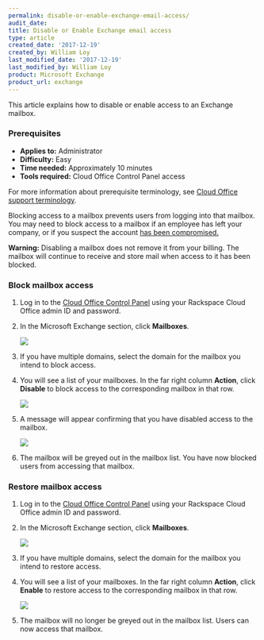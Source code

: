 ```yaml
---
permalink: disable-or-enable-exchange-email-access/
audit_date:
title: Disable or Enable Exchange email access
type: article
created_date: '2017-12-19'
created_by: William Loy
last_modified_date: '2017-12-19'
last_modified_by: William Loy
product: Microsoft Exchange
product_url: exchange
---
```


This article explains how to disable or enable access to an Exchange mailbox.

### Prerequisites

- **Applies to:** Administrator
- **Difficulty:** Easy
- **Time needed:** Approximately 10 minutes
- **Tools required:** Cloud Office Control Panel access

For more information about prerequisite terminology, see [Cloud Office support terminology](/how-to/cloud-office-support-terminology).

Blocking access to a mailbox prevents users from logging into that mailbox. You may need to block access to a mailbox if an employee has left your company, or if you suspect the account [has been compromised.](link)

**Warning:** Disabling a mailbox does not remove it from your billing. The mailbox will continue to receive and store mail when access to it has been blocked.

### Block mailbox access

1. Log in to the [Cloud Office Control Panel](https://cp.rackspace.com/Login.aspx?ReturnUrl=%2f "Cloud Office Control Panel") using your Rackspace Cloud Office admin ID and password.
2. In the Microsoft Exchange section, click **Mailboxes**.

   <img src="{% asset_path rackspace-email/disable-or-enable-exchange-email-access/hex_mailboxes.png %}" />

3. If you have multiple domains, select the domain for the mailbox you intend to block access.
4. You will see a list of your mailboxes. In the far right column **Action**, click **Disable** to block access to the corresponding mailbox in that row.

   <img src="{% asset_path rackspace-email/disable-or-enable-exchange-email-access/hex_disable.png %}" />

5. A message will appear confirming that you have disabled access to the mailbox.

   <img src="{% asset_path rackspace-email/disable-or-enable-exchange-email-access/disable_success.png %}" />

6. The mailbox will be greyed out in the mailbox list. You have now blocked users from accessing that mailbox.


### Restore mailbox access

1. Log in to the [Cloud Office Control Panel](https://cp.rackspace.com/Login.aspx?ReturnUrl=%2f "Cloud Office Control Panel") using your Rackspace Cloud Office admin ID and password.
2. In the Microsoft Exchange section, click **Mailboxes**.

   <img src="{% asset_path rackspace-email/disable-or-enable-exchange-email-access/hex_mailboxes.png %}" />

3. If you have multiple domains, select the domain for the mailbox you intend to restore access.
4. You will see a list of your mailboxes. In the far right column **Action**, click **Enable** to restore access to the corresponding mailbox in that row.

    <img src="{% asset_path rackspace-email/disable-or-enable-exchange-email-access/hex_enable.png %}" />

5. The mailbox will no longer be greyed out in the mailbox list. Users can now access that mailbox.

